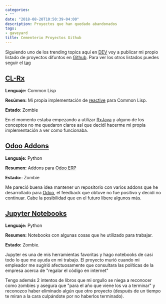 ```yaml
---
categories:
- ""
date: "2018-08-20T10:50:39-04:00"
description: Proyectos que han quedado abandonados
tags:
- gaveyard
title: Cementerio Proyectos Github
---
```


Siguiendo uno de los trending topics aquí en [DEV](http://dev.to) voy a publicar
mi propio listado de proyectos difuntos en [Github](http://github.com/yorodm).
Para ver los otros listados puedes seguir el [tag](http://dev.to/t/graveyard)

## [CL-Rx](http://github.com/yorodm/cl-rx)

**Lenguaje:** Common Lisp

**Resúmen:** Mi propia implementación de
[reactive](http://reactivex.io) para Common Lisp.

**Estado**: Zombie

En el momento estaba empezando a utilizar
[RxJava](http://github.com/ReactiveX/RxJava) y alguno de los conceptos no me
quedaron claros así que decidí hacerme mi propia implementación a ver como
funcionaba.


## [Odoo Addons](https://github.com/yorodm/odoo-addons)

**Lenguaje:** Python

**Resumen:** Addons para [Odoo ERP](http://www.odoo.com)

**Estado:**: Zombie

Me pareció buena idea mantener un repositorio con varios addons que he
desarrollado para [Odoo](http://www.odoo.com), el feedback que obtuve no fue
positivo y decidí no continuar. Cabe la posibilidad que en el futuro libere
algunos más.


## [Jupyter Notebooks](https://github.com/yorodm/jupyter-notebooks)


**Lenguaje:** Python

**Resumen:** Notebooks con algunas cosas que he utilizado para trabajar.

**Estado:** Zombie.

Jupyter es una de mis herramientas favoritas y hago notebooks de casi todo lo
que me ayuda en mi trabajo. El proyecto murió cuando mi empleador me sugirió
afectuosamente que consultara las políticas de la empresa acerca de "regalar el
código en internet"

Tengo además 2 intentos de libros que mi orgullo se niega a reconocer como
zombies y asegura que "para el año que viene los va a terminar" y reconozco
haber eliminado algún que otro proyecto (después de un tiempo te miran a la cara
culpándote por no haberlos terminado).
